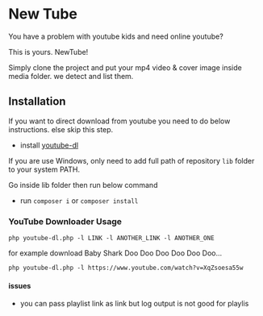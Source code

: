 # New Tube

You have a problem with youtube kids and need online youtube?

This is yours. NewTube!

Simply clone the project and put your mp4 video & cover image inside media folder. we detect and list them.

## Installation

If you want to direct download from youtube you need to do below instructions. else skip this step.

-   install [youtube-dl](https://ytdl-org.github.io/youtube-dl/download.html)

If you are use Windows, only need to add full path of repository `lib` folder to your system PATH.


Go inside lib folder then run below command

-   run `composer i` or `composer install`


### YouTube Downloader Usage

```
php youtube-dl.php -l LINK -l ANOTHER_LINK -l ANOTHER_ONE
```

for example download Baby Shark Doo Doo Doo Doo Doo Doo...

```
php youtube-dl.php -l https://www.youtube.com/watch?v=XqZsoesa55w
```

#### issues

-   you can pass playlist link as link but log output is not good for playlis

